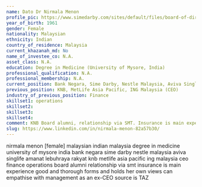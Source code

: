 ```yaml
---
name: Dato Dr Nirmala Menon
profile_pic: https://www.simedarby.com/sites/default/files/board-of-directors/datodrnirmala2020.png
year_of_birth: 1961
gender: Female
nationality: Malaysian
ethnicity: Indian
country_of_residence: Malaysia 
current_khazanah_md: No
name_of_investee_co: N.A.
asset_class: N.A.
education: Degree in Medicine (University of Mysore, India)
professional_qualification: N.A.
professional_membership: N.A.
current_position: Bank Negara, Sime Darby, Nestle Malaysia, Aviva Singlife, Amanat Lebuhraya Rakyat
previous_position: KNB, MetLife Asia Pacific, ING Malaysia (CEO)
industry_of_previous_position: Finance
skillset1: operations
skillset2: 
skillset3: 
skillset4: 
comment: KNB Board alumni, relationship via SMT. Insurance is main experience. Good and thorough, forms and holds her own views, can empathise with management as an ex-CEO (source is TAZ).
slug: https://www.linkedin.com/in/nirmala-menon-82a57b30/
---
```


nirmala menon [female] malaysian indian malaysia degree in medicine university of mysore india bank negara sime darby nestle malaysia aviva singlife amanat lebuhraya rakyat knb metlife asia pacific ing malaysia ceo finance operations board alumni relationship via smt insurance is main experience good and thorough forms and holds her own views can empathise with management as an ex-CEO source is TAZ